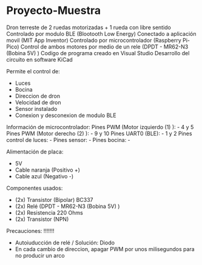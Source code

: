 # Proyecto-Muestra

Dron terreste de 2 ruedas motorizadas +  1 rueda con libre sentido
Controlado por modulo BLE (Blootooth Low Energy)
Conectado a aplicación movil (MIT App Inventor)
Controlado por microcontrolador (Raspberry Pi-Pico)
Control de ambos motores por medio de un rele (DPDT - MR62-N3 (Bobina 5V) )
Codigo de programa creado en Visual Studio
Desarrollo del circuito en software KiCad

Permite el control de:
  - Luces
  - Bocina
  - Direccion de dron
  - Velocidad de dron
  - Sensor instalado
  - Conexion y desconexion de modulo BLE

Información de microcontrolador:
  Pines PWM (Motor izquierdo (1) ):
    - 4 y 5
  Pines PWM (Motor derecho (2) ):
    - 9 y 10
  Pines UART0 (BLE):
    - 1 y 2
  Pines control de luces:
    - 
  Pines sensor:
    - 
  Pines bocina:
    - 
  
  
Alimentación de placa:
  - 5V
  - Cable naranja (Positivo +)
  - Cable azul (Negativo -)

Componentes usados: 
  - (2x) Transistor (Bipolar) BC337
  - (2x) Relé (DPDT - MR62-N3 (Bobina 5V) )
  - (2x) Resistencia 220 Ohms
  - (2x) Transistor (NPN) 
  
Precauciones: !!!!!!!
  - Autoiuducción de relé / Solución: Diodo
  - En cada cambio de direccion, 
  apagar PWM por unos milisegundos 
  para no producir un arco
      
